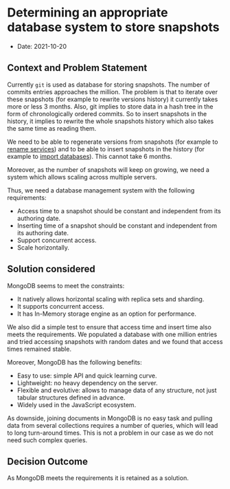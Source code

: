 # Determining an appropriate database system to store snapshots

- Date: 2021-10-20

## Context and Problem Statement

Currently `git` is used as database for storing snapshots. The number of commits entries approaches the million.
The problem is that to iterate over these snapshots (for example to rewrite versions history) it currently takes more or less 3 months.
Also, git implies to store data in a hash tree in the form of chronologically ordered commits. So to insert snapshots in the history, it implies to rewrite the whole snapshots history which also takes the same time as reading them.

We need to be able to regenerate versions from snapshots (for example to [rename services](https://github.com/ambanum/OpenTermsArchive/issues/314)) and to be able to insert snapshots in the history (for example to [import databases](https://github.com/ambanum/OpenTermsArchive/pull/214)). This cannot take 6 months.

Moreover, as the number of snapshots will keep on growing, we need a system which allows scaling across multiple servers.

Thus, we need a database management system with the following requirements:

- Access time to a snapshot should be constant and independent from its authoring date.
- Inserting time of a snapshot should be constant and independent from its authoring date.
- Support concurrent access.
- Scale horizontally.

## Solution considered

MongoDB seems to meet the constraints:

- It natively allows horizontal scaling with replica sets and sharding.
- It supports concurrent access.
- It has In-Memory storage engine as an option for performance.

We also did a simple test to ensure that access time and insert time also meets the requirements. We populated a database with one million entries and tried accessing snapshots with random dates and we found that access times remained stable.

Moreover, MongoDB has the following benefits:

- Easy to use: simple API and quick learning curve.
- Lightweight: no heavy dependency on the server.
- Flexible and evolutive: allows to manage data of any structure, not just tabular structures defined in advance.
- Widely used in the JavaScript ecosystem.

As downside, joining documents in MongoDB is no easy task and pulling data from several collections requires a number of queries, which will lead to long turn-around times. This is not a problem in our case as we do not need such complex queries.

## Decision Outcome

As MongoDB meets the requirements it is retained as a solution.
